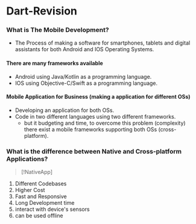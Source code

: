 # Dart-Revision

### What is The Mobile Development?
- The Process of making a software for smartphones, tablets and digital assistants for both Android and IOS Operating Systems.

#### There are many frameworks available
- Android using Java/Kotlin as a programming language.
- IOS using Objective-C/Swift as a programming language.

#### Mobile Application for Business (making a application for different OSs)

- Developing an application for both OSs.
- Code in two different languages using two different frameworks.
  - but it budgeting and time, to overcome this problem (complexity) there exist a mobile frameworks supporting both OSs (cross-platform).

### What is the difference between Native and Cross-platform Applications?

> [!NativeApp]
1. Different Codebases
1. Higher Cost
1. Fast and Responsive
1. Long Development time
1. interact with device's sensors
1. can be used offline

